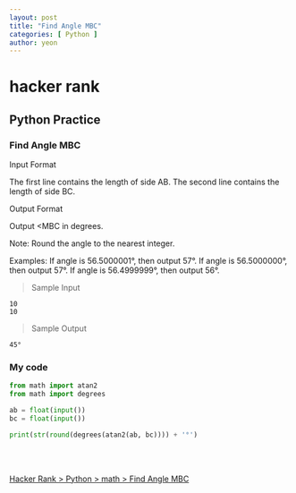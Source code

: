 ```yaml
---
layout: post
title: "Find Angle MBC"
categories: [ Python ]
author: yeon
---
```


# hacker rank

## Python Practice
### Find Angle MBC

Input Format

The first line contains the length of side AB.
The second line contains the length of side BC.

Output Format

Output <MBC in degrees. 

Note: Round the angle to the nearest integer.

Examples: 
If angle is 56.5000001°, then output 57°. 
If angle is 56.5000000°, then output 57°. 
If angle is 56.4999999°, then output 56°.
> Sample Input
~~~
10
10
~~~

> Sample Output
~~~
45°
~~~

### My code
```python
from math import atan2
from math import degrees

ab = float(input())
bc = float(input())

print(str(round(degrees(atan2(ab, bc)))) + '°')
```

<br>
<br>

[Hacker Rank > Python > math > Find Angle MBC](https://www.hackerrank.com/challenges/find-angle/problem)